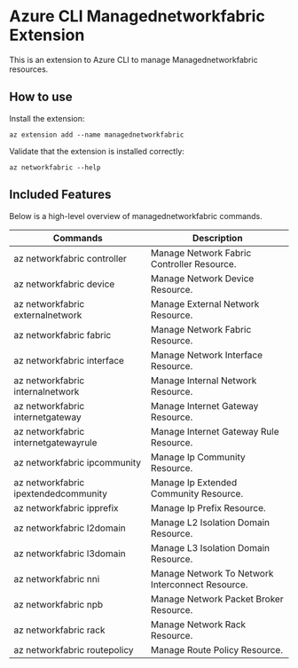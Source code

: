 # Azure CLI Managednetworkfabric Extension #
This is an extension to Azure CLI to manage Managednetworkfabric resources.

## How to use ##

Install the extension:

```
az extension add --name managednetworkfabric
```

Validate that the extension is installed correctly:

```
az networkfabric --help
```

## Included Features ##

Below is a high-level overview of managednetworkfabric commands.

| Commands  | Description|
| ------------- | ------------- |
| az networkfabric controller | Manage Network Fabric Controller Resource. |
| az networkfabric device | Manage Network Device Resource. |
| az networkfabric externalnetwork | Manage External Network Resource. |
| az networkfabric fabric | Manage Network Fabric Resource. |
| az networkfabric interface | Manage Network Interface Resource. |
| az networkfabric internalnetwork | Manage Internal Network Resource. |
| az networkfabric internetgateway | Manage Internet Gateway Resource. |
| az networkfabric internetgatewayrule | Manage Internet Gateway Rule Resource. |
| az networkfabric ipcommunity | Manage Ip Community Resource. |
| az networkfabric ipextendedcommunity | Manage Ip Extended Community Resource. |
| az networkfabric ipprefix | Manage Ip Prefix Resource. |
| az networkfabric l2domain | Manage L2 Isolation Domain Resource. |
| az networkfabric l3domain | Manage L3 Isolation Domain Resource. |
| az networkfabric nni | Manage Network To Network Interconnect Resource. |
| az networkfabric npb | Manage Network Packet Broker Resource. |
| az networkfabric rack | Manage Network Rack Resource. |
| az networkfabric routepolicy | Manage Route Policy Resource. |